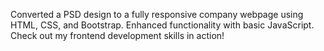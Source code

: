 Converted a PSD design to a fully responsive company webpage using HTML, CSS, and Bootstrap. Enhanced functionality with basic JavaScript. Check out my frontend development skills in action!
